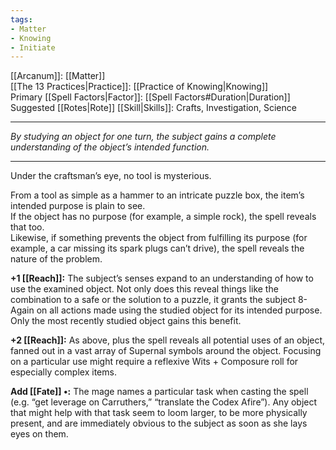 ```yaml
---
tags:
- Matter
- Knowing
- Initiate
---
```


[[Arcanum]]: [[Matter]]\
[[The 13 Practices|Practice]]: [[Practice of Knowing|Knowing]]\
Primary [[Spell Factors|Factor]]: [[Spell Factors#Duration|Duration]]\
Suggested [[Rotes|Rote]] [[Skill|Skills]]: Crafts, Investigation, Science

---

_By studying an object for one turn, the subject gains a complete understanding of the object’s intended function._

---

Under the craftsman’s eye, no tool is mysterious.

From a tool as simple as a hammer to an intricate puzzle box, the item’s intended purpose is plain to see.\
If the object has no purpose (for example, a simple rock), the spell reveals that too.\
Likewise, if something prevents the object from fulfilling its purpose (for example, a car missing its spark plugs can’t drive), the spell reveals the nature of the problem.

**+1 [[Reach]]:** The subject’s senses expand to an understanding of how to use the examined object. Not only does this reveal things like the combination to a safe or the solution to a puzzle, it grants the subject 8-Again on all actions made using the studied object for its intended purpose. Only the most recently studied object gains this benefit.

**+2 [[Reach]]:** As above, plus the spell reveals all potential uses of an object, fanned out in a vast array of Supernal symbols around the object. Focusing on a particular use might require a reflexive Wits + Composure roll for especially complex items.

**Add [[Fate]] •:** The mage names a particular task when casting the spell (e.g. “get leverage on Carruthers,” “translate the Codex Afire”). Any object that might help with that task seem to loom larger, to be more physically present, and are immediately obvious to the subject as soon as she lays eyes on them.